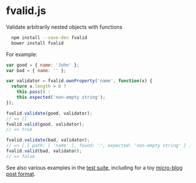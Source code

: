 fvalid.js
=========

Validate arbitrarily nested objects with functions

```bash
  npm install --save-dev fvalid
  bower install fvalid
```

For example:

```javascript
var good = { name: 'John' };
var bad = { name: '' };

var validator = fvalid.ownProperty('name', function(x) {
  return x.length > 0 ?
    this.pass() :
    this.expected('non-empty string');
});

fvalid.validate(good, validator);
// => []
fvalid.valid(good, validator);
// => true

fvalid.validate(bad, validator);
// => [ { path: [ 'name' ], found: '', expected: 'non-empty string' } ]
fvalid.valid(bad, validator);
// => false
```

See also various examples in the [test suite](./test), including for a toy [micro-blog post format](./test/blog.js).
